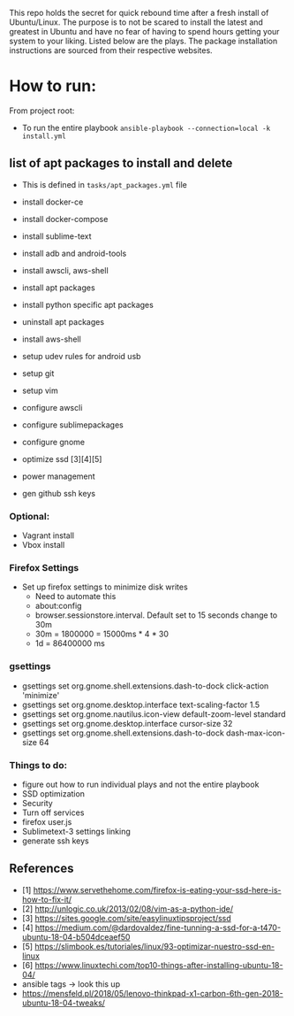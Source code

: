 This repo holds the secret for quick rebound time after a fresh install of Ubuntu/Linux. The purpose is to not be scared to install the latest and greatest in Ubuntu and have no fear of having to spend hours getting your system to your liking. Listed below are the plays. The package installation instructions are sourced from their respective websites.

# How to run:
From project root:
- To run the entire playbook
`ansible-playbook --connection=local -k install.yml`


## list of apt packages to install and delete
-  This is defined in `tasks/apt_packages.yml` file


- install docker-ce
- install docker-compose
- install sublime-text
- install adb and android-tools
- install awscli, aws-shell
- install apt packages
- install python specific apt packages
- uninstall apt packages
- install aws-shell
- setup udev rules for android usb
- setup git
- setup vim
- configure awscli
- configure sublimepackages
- configure gnome
- optimize ssd [3][4][5]
- power management
- gen github ssh keys

### Optional:

- Vagrant install
- Vbox install

### Firefox Settings
- Set up firefox settings to minimize disk writes
   - Need to automate this
   - about:config
   - browser.sessionstore.interval. Default set to 15 seconds change to 30m
   - 30m = 1800000 = 15000ms * 4 * 30
   - 1d = 86400000 ms

### gsettings
- gsettings set org.gnome.shell.extensions.dash-to-dock click-action 'minimize'
- gsettings set org.gnome.desktop.interface text-scaling-factor 1.5
- gsettings set org.gnome.nautilus.icon-view default-zoom-level standard
- gsettings set org.gnome.desktop.interface cursor-size 32
- gsettings set org.gnome.shell.extensions.dash-to-dock dash-max-icon-size 64


### Things to do:
- figure out how to run individual plays and not the entire playbook
- SSD optimization
- Security
- Turn off services
- firefox user.js
- Sublimetext-3 settings linking
- generate ssh keys

## References
- [1] https://www.servethehome.com/firefox-is-eating-your-ssd-here-is-how-to-fix-it/
- [2] http://unlogic.co.uk/2013/02/08/vim-as-a-python-ide/
- [3] https://sites.google.com/site/easylinuxtipsproject/ssd
- [4] https://medium.com/@dardovaldez/fine-tunning-a-ssd-for-a-t470-ubuntu-18-04-b504dceaef50
- [5] https://slimbook.es/tutoriales/linux/93-optimizar-nuestro-ssd-en-linux
- [6] https://www.linuxtechi.com/top10-things-after-installing-ubuntu-18-04/
- ansible tags -> look this up
- https://mensfeld.pl/2018/05/lenovo-thinkpad-x1-carbon-6th-gen-2018-ubuntu-18-04-tweaks/

